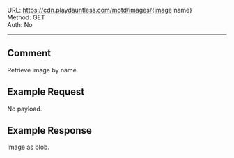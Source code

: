 URL: https://cdn.playdauntless.com/motd/images/{image name} \
Method: GET \
Auth: No

---

## Comment
Retrieve image by name.

## Example Request
No payload.

## Example Response
Image as blob.